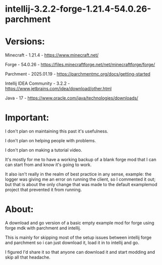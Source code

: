 # intellij-3.2.2-forge-1.21.4-54.0.26-parchment

# Versions:


Minecraft - 1.21.4 - https://www.minecraft.net/

Forge - 54.0.26 - https://files.minecraftforge.net/net/minecraftforge/forge/

Parchment - 2025.01.19 - https://parchmentmc.org/docs/getting-started

Intellij IDEA Community - 3.2.2 - https://www.jetbrains.com/idea/download/other.html

Java - 17 - https://www.oracle.com/java/technologies/downloads/


# Important:


I don't plan on maintaining this past it's usefulness.

I don't plan on helping people with problems.

I don't plan on making a tutorial video.

It's mostly for me to have a working backup of a blank forge mod that I can can start from and know it's going to work.

It also isn't really in the realm of best practice in any sense, example: the logger was giving me an error on running the client, so I commented it out; but that is about the only change that was made to the default examplemod project that prevented it from running.


# About:


A download and go version of a basic empty example mod for forge using forge mdk with parchment and intellij.

This is mainly for skipping most of the setup issues between intellij forge and parchment so i can just download it, load it in to intellij and go.

I figured I'd share it so that anyone can download it and start modding and skip all that headache.
